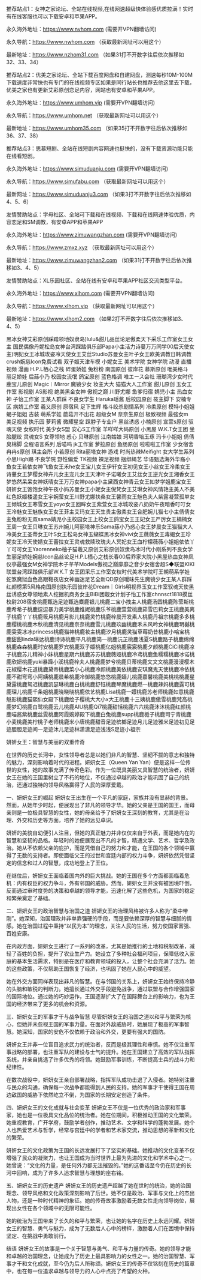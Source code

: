 推荐站点1：女神之家论坛、全站在线视频,在线网速超级快体验感优质拉满！实时有在线客服也可以下载安卓和苹果APP。

永久海外地址：https://www.nvhom.com (需要开VPN翻墙访问)

永久导航：https://www.nwhom.com （获取最新网址可以用这个）

最新地址：https://www.nzhom31.com （如果31打不开数字往后依次推移如32、33、34）

推荐站点2：优美之家论坛、全站下载百度网盘和自建网盘，测速每秒10M-100M下载速度非常快也有专门的在线视频专区如果是同行站长也推荐去他这里去下载，优美之家也有更新艾彩原创恋足内容，网站也有安卓和苹果APP。

永久海外地址：https://www.umhom.vip (需要开VPN翻墙访问)

永久导航：https://www.umhom.net （获取最新网址可以用这个）

最新地址：https://www.umhom35.com （如果35打不开数字往后依次推移如36、37、38）

推荐站点3：思慕短剧、全站在线短剧内容网速也挺快的，没有下载资源功能只能在线看短剧。

永久海外地址：https://www.simuduanju.com (需要开VPN翻墙访问)

永久导航：https://www.simufabu.com （获取最新网址可以用这个）

最新网址：https://www.simuduanju3.com （如果3打不开数字往后依次推移如4、5、6）

友情赞助站点：字母社区、全站可下载和在线视频、下载和在线网速体验优质，内容恋足和SM调教，有安卓APP和苹果APP

永久海外地址：https://www.zimuwangzhan.com (需要开VPN翻墙访问)

永久导航：https://www.zmxz.xyz （获取最新网址可以用这个）

最新地址：https://www.zimuwangzhan2.com （如果31打不开数字往后依次推移如3、4、5）

友情赞助站点：XL乐园社区、全站在线有安卓和苹果APP社区交流类型平台。

永久海外地址：https://www.xlhom.com (需要开VPN翻墙访问)

永久导航：https://www.xlhom.vip （获取最新网址可以用这个）

最新地址：https://www.xlhom2.com （如果2打不开数字往后依次推移如3、4、5）

黑冰女神艾彩原创踩踏领地奴隶岛)lulu&甜儿品丝论足傲柔天下采乐工作室女王女主 国民偶像丹妮松岛女神台湾踩踏俱乐部Papa小主活力诗蔓万万同学00后天使女主)明妃女王冰城玫姿冷天使女王艾丝Studio苏曼女主叶子女王欧美调教日韩调教crush婉慈Icon免费试看 双子姬天津车模 小妮女王 美术学院 女神学院 动漫 直播视频 漫画 H.P.L栖心之栈 碎蛋娇娃 兔粉粉 南国原创 彼岸花 慕斯原创 唯美格斗 丽足娇娃 后蕬小乃 校园女流氓 鸽宝原创 蓝色格调 唯エース会社 珊瑚湾少女时代 鹿宝儿原创 Magic︱Mirror 魔镜少女 妆主大大 猫猫大人工作室 甜儿原创 玉女工作室 影视剧 AS影视 绝美黑金女神 傲视之巅 川野尤娜 鱼爹归宿 婧児小主 热血女神 子怡工作室 王某人群踩 不良女学生 Haruka瑶酱 后校园原创 莜主脚下 安楠专区 病娇工作室 羲又原创 原宿风 足下生辉 格斗绞杀剧情系列 冷柔原创 模特小姐姐 蝎子姐姐 古装 萌系学娃 蘑菇开不出花 超级女M 奈奈生原创 极致视频 最強女m 美足视频 执乐园 萝莉酱 微耀星空 踩脖子专业户 黑丝诱惑 小楠原创 宣萱s原创 驭魂天使 女权时代 美少女S盟 安心S工作室 羊咩咩大码原创 小黑屋 W.K.T女王团 坐脸腿绞 灵魂女S 女尊领地 惑心 贝琳原创 江南姑娘 珂玥香培玉琢 玛卡小姐姐 倩倩臭棉脚 全程语言系列 后喵呜 jk工作室 萝拉原创 鱼肠原创 啦啦啦工作室 少女宿舍 冉冉s原创 琪主会所 小若原创 Rita丽塔女神 游戏 时尚热辣Meifight 女大学生系列 小思High踢 不良学院 野性偏爱 TK视频 裸足视频 捆绑绳艺 华语甄选海外华裔小鱼女王若依女神飞鱼女王禾he女王宝儿女王伊轩女王初见女王小丝女王冷柔女王诗蔓女王梦樱女神卉儿女主宠儿女王天津叶子诺曦女王艾丝女王逆光女王湘香女王梦悠然呆呆女神妖晴女王万万女神papa小主黛西女神青云女王如梦学姐鹿宝女王妍妍女王饱饱女神午夜小妈苏曼女王小妮女主倪梵女王艾琳女神风情艳主美人不美红色妖姬楼遥女王宇婉莹女王川野尤娜扶桑女王馨雨女王魅色夫人紫露凝萱孤单女王倾城女王寒雪女王yoyo女王回眸女王紫萱女王冰城玫姿八奶奶午夜暗香叮叮女王冷魅女王魅族女王女王菲主艾玛女王天生贵主傲柔女王合肥婉儿猫七小主倩倩女主兔粉粉无双sama婧児小主校园女王上校女王鸽宝女王王妃女王严厉女王楠楠女王周一女王贝琳女王苏州婉儿阿丽塔神乐Sama蕬小乃惑心女王梦晨女王猫猫大人冷美女王圣蒂女王叶S女王松岛女神玉蝴蝶黑冰女神vivi女王薇薇女王毒蝎女王珍妮女王冷天使婧女王蕾拉女王灵魂救赎玫瑰夫人冥妃女王血柠檬薇薇小姐姐依依丫丫可可女王Yaorenneko柚子猫羲又原创艾彩原创奴隶岛冰时代小刚系列不良女学生丽足娇娃婉慈Icon品丝论足H.P.L栖心之栈长春00后乔家大院小黑屋热血女神凤仪亭最强女M女神学院木子芊芊Models傲视之巅靡靡之音少女宿舍超S◆联盟KIKI联盟台湾踩踏俱乐部W.K.T 女王团采乐工作室女权时代美术学院叮王朝萌系学娃蛇煞魔狱血色高跟鞋夜店女神幽迷足艺全新QD原创暧昧先生魔镜少女王某人群踩红颜榜第5风格南国原创执乐园彼岸花Dream｜Girls明视界玉女工作室驭魂天使黑丝诱惑女尊领地素人挖掘机商务女主BiBi团靓女计划子怡工作室chnnsct1818摸丝校尉208宿舍桃鹿甄选足迹甄选麋鹿银儿桃鹿二宝小拽主人桃鹿汤圆桃鹿陈莹斯桃鹿希希子桃鹿逗逗暴力美学桃鹿维妮桃鹿乐爷桃鹿萱萱桃鹿茹雪巴莉女王桃鹿美离子桃鹿丫丫桃鹿筱月桃鹿月影儿桃鹿灵竹桃鹿梓晨开发素人桃鹿丹祖宗桃鹿多多桃鹿樱桃桃鹿木秋桃鹿清见桃鹿奈奈桃鹿雪儿桃鹿玖幽桃鹿禾未风吟女神桃鹿玥樾桃鹿雯雯冰冰princess桃鹿猫神桃鹿妆主桃鹿汐月桃鹿灵猫草莓奶昔桃鹿小哈宝桃鹿甜甜linda琳达桃鹿诗诗桃鹿平凡桃鹿简一桃鹿沅芷桃鹿浅夏S桃鹿路子桃鹿绵绵桃鹿森森桃鹿时安桃鹿罗宾桃鹿双子姬桃鹿亿姐桃鹿宸宸桃鹿夕颜桃鹿CiCi桃鹿凉子桃鹿苏儿精神小妹桃鹿星期六桃鹿苏苏桃鹿薇娅桃鹿冷鸢桃鹿鱼糯糯桃鹿冰诺桃鹿欣妍桃鹿yuki暴躁小溪桃鹿梓夫人桃鹿鹿梦兮桃鹿贝蒂桃鹿文文文桃鹿漫漫樱木花椒樱木花道桃鹿黛帝桃鹿菜小心桃鹿冷颜桃鹿美依桃鹿安琪魔鬼天使桃鹿冷依桃鹿不甜弯弯小阿姨桃鹿晨希桃鹿冷御桃鹿悠悠桃鹿婳儿桃鹿嘉馨桃鹿美桃桃桃鹿星黛露桃鹿鸳迟桃鹿凯瑟琳桃鹿白桃桃鹿舒钰桃鹿琴魔桃鹿燃一桃鹿辣妈桃鹿露可桃鹿琛儿桃鹿千条姐桃鹿晓晓晓桃鹿依艺桃鹿Lisa桃鹿一嬛桃鹿苏老师桃鹿如意桃鹿魅影桃鹿猫熙仙女殿下桃鹿绘子樱桃大大小x大王桃鹿十三姨桃鹿傲雪桃鹿梵高桃鹿梦幻桃鹿白鹭桃鹿云儿桃鹿AIU桃鹿Qi7桃鹿甜恬桃鹿六六桃鹿沐沐桃鹿红颜桃鹿喵酱紫桃鹿丝雯桃鹿阿霞婉婷殿下桃鹿白兔桃鹿supp桃鹿栀子桃鹿司宁青桃鹿小麦桃鹿美柠桃子老师桃鹿米小唐桃鹿甜音足迹槟榔足迹月儿足迹雅米足迹初见足迹胆胆足迹间一足迹沐儿足迹林潇潇足迹浅浅S足迹小祖宗



妍妍女王：智慧与美丽的双重传奇

在世界的历史长河中，女性领导者总是以她们非凡的智慧、坚韧不拔的意志和独特的魅力，深刻影响着时代的进程。妍妍女王（Queen Yan Yan）便是这样一位传世的女性，她的故事充满了传奇色彩。作为一位既具美丽又具智慧的统治者，妍妍女王在她的王国里树立了不朽的地位，不仅通过卓越的政治才能巩固了自己的统治，还通过独特的领导风格赢得了人民的深厚爱戴。

一、妍妍女王的崛起
妍妍女王出生在一个平凡的家庭，家族并没有显赫的背景。然而，从她年少时起，便展现出了非凡的领导才华。她的父亲是王国的国王，而母亲则是一位极具智慧的女性，她的母亲给予了妍妍女王深刻的教育，尤其是在治理、外交和历史等方面，培养了她的远见卓识。

妍妍的美貌自幼便引人注目，但她的真正魅力并非仅仅来自于外表，而是她内在的智慧和坚韧的品格。年轻时的她便展现出不凡的才智，精通文学、艺术、哲学及政治。她从不依赖父亲的庇护，而是凭借自己的努力和才能，在王国的各个领域中赢得了无数的支持者。即使面临父王的过世和宫廷内部的权力斗争，妍妍依然凭借坚定的信念和过人的智慧，成功地登上了王位。

在继位后，妍妍女王面临着国内外的巨大挑战。她的王国在多个方面都面临着危机：内有权臣的权力争斗，外有邻国的威胁。然而，妍妍女王并没有被困境吓倒，反而通过审时度势的决策和卓越的领导才能，迅速化解了这些危机，为国家的稳定和繁荣奠定了基础。

二、妍妍女王的政治智慧与治国之道
妍妍女王的治理风格被许多人称为“柔中带刚”。她深知，治国理政并非单靠强硬的手段，而是要依赖深厚的智慧与细腻的情感。她在治国过程中秉持“以民为本”的理念，关注人民的生活，努力使国家富强、百姓安康。

在内政方面，妍妍女王进行了一系列的改革，尤其是她推行的土地和税制改革，减轻了百姓的负担，提升了农业生产力。她设立了多种社会福利项目，保障低收入家庭的基本生活需求，特别是在医疗和教育领域的投入，让整个社会充满了活力。她的这些政策，不仅帮助王国恢复了经济，也巩固了她在人民心中的威望。

她在外交方面同样表现出非凡的智慧。在与邻国的关系上，妍妍女王始终保持冷静的头脑和敏锐的判断力。她擅长通过外交手段避免战争，通过联盟与合作增强国家的国际地位。通过她的巧妙运作，王国逐渐扩大了在国际舞台上的影响力，也为王国的经济带来了更多的机会和资源。

三、妍妍女王的军事才干与战争智慧
尽管妍妍女王的治国之道以和平与繁荣为核心，但她并未忽视王国的军事力量。在面对外敌威胁时，她展现了极高的军事智慧。她深知，国家的安危不仅依赖于政治和外交，更要有强大的国防。

妍妍女王并非一位盲目追求武力的统治者，反而是极其理性和审慎。她不仅注重军事战略的部署，也注重军队的建设与士气的提升。她在王国建立了高效的军队指挥系统，并亲自挑选了许多优秀的将领。她鼓励军事训练，不断提高士兵的战斗力和纪律性。

在数次战役中，妍妍女王亲自部署战略，指挥军队成功击退了入侵者。她特别注重与民众的沟通，确保每一次战争都能得到人民的支持。她的军事才干使得王国在周边敌国的威胁下依然屹立不倒，为国家的长期安定创造了条件。

四、妍妍女王的文化成就与社会变革
妍妍女王不仅是一位优秀的政治家和军事家，她也是一位极具文化品位的统治者。她在位期间，积极推动王国的文化繁荣。她重视教育，广开学府，鼓励学者创作，推动艺术、文学和科学的蓬勃发展。她个人也热爱艺术与哲学，经常与宫廷中的学者和艺术家交流，推动思想的革新和文化的繁荣。

妍妍女王的文化政策为王国的长远发展打下了坚实的基础。她推动的文化变革不仅增强了民众的凝聚力，也让王国成为当时世界上最为先进的文化和学术中心之一。她曾说：“文化的力量，是任何外力都无法摧毁的。”她的这番话至今仍在历史的长河中回响，成为了许多人追求智慧与理想的座右铭。

五、妍妍女王的历史遗产
妍妍女王的历史遗产超越了她在世时的统治，她的治国理念、领导风格和文化政策深刻影响了后世。她不仅是政治、军事与文化上的杰出人物，还是一种时代精神的象征。她的传奇故事激励着无数女性走向领导岗位，展现出女性在各个领域中的无限可能性。

她的统治为王国带来了长久的和平与繁荣，也让她的名字在历史上永远闪耀。妍妍女王的智慧、勇气与魅力，成为了无数后人心中的榜样，激励着人们在困境中保持坚定、在挑战中勇敢前行。

结语
妍妍女王的故事是一个关于智慧与勇气、和平与力量的传奇。她的领导才能和卓越的治国理念，让她成为了历史上最具影响力的女性之一。她的治国智慧、军事才干和文化成就，至今仍为后人所称颂。妍妍女王的传奇不仅铭刻在历史的篇章中，也在每一位追求卓越与领导力的人心中点亮了希望的火种。
